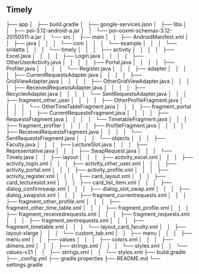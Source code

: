 ## Timely

├── app
│   ├── build.gradle
│   ├── google-services.json
│   ├── libs
│   │   ├── poi-3.12-android-a.jar
│   │   └── poi-ooxml-schemas-3.12-20150511-a.jar
│   └── src
│       ├── main
│       │   ├── AndroidManifest.xml
│       │   ├── java
│       │   │   └── com
│       │   │       └── example
│       │   │           └── sridatta
│       │   │               └── timely
│       │   │                   ├── activity
│       │   │                   │   ├── Excel.java
│       │   │                   │   ├── Login.java
│       │   │                   │   ├── OtherUserActivity.java
│       │   │                   │   ├── Portal.java
│       │   │                   │   ├── Profiler.java
│       │   │                   │   └── Register.java
│       │   │                   ├── adapter
│       │   │                   │   ├── CurrentRequestsAdapter.java
│       │   │                   │   ├── GridViewAdapter.java
│       │   │                   │   ├── OtherGridViewAdapter.java
│       │   │                   │   ├── ReceivedRequestsAdapter.java
│       │   │                   │   ├── RecyclerAdapter.java
│       │   │                   │   └── SentRequestsAdapter.java
│       │   │                   ├── fragment_other_user
│       │   │                   │   ├── OtherProfileFragment.java
│       │   │                   │   └── OtherTimeTableFragment.java
│       │   │                   ├── fragment_portal
│       │   │                   │   ├── CurrentRequestsFragment.java
│       │   │                   │   ├── RequestsFragment.java
│       │   │                   │   └── TimetableFragment.java
│       │   │                   ├── fragment_profiler
│       │   │                   │   ├── ProfileFragment.java
│       │   │                   │   ├── ReceivedRequestsFragment.java
│       │   │                   │   └── SentRequestsFragment.java
│       │   │                   └── objects
│       │   │                       ├── Faculty.java
│       │   │                       ├── LectureSlot.java
│       │   │                       ├── Representative.java
│       │   │                       ├── SwapRequest.java
│       │   │                       └── Timely.java
│       │       ├── layout
│       │       │   ├── activity_excel.xml
│       │       │   ├── activity_login.xml
│       │       │   ├── activity_other_user.xml
│       │       │   ├── activity_portal.xml
│       │       │   ├── activity_profile.xml
│       │       │   ├── activity_register.xml
│       │       │   ├── card_layout.xml
│       │       │   ├── card_lectureslot.xml
│       │       │   ├── card_list_item.xml
│       │       │   ├── dialog_confirmswap.xml
│       │       │   ├── dialog_slot_swap.xml
│       │       │   ├── dialog_swapslot.xml
│       │       │   ├── fragment_currentrequests.xml
│       │       │   ├── fragment_other_profile.xml
│       │       │   ├── fragment_other_time_table.xml
│       │       │   ├── fragment_profile.xml
│       │       │   ├── fragment_receivedrequests.xml
│       │       │   ├── fragment_requests.xml
│       │       │   ├── fragment_sentrequests.xml
│       │       │   ├── fragment_timetable.xml
│       │       │   └── layout_card_faculty.xml
│       │       ├── layout-xlarge
│       │       │   └── custom_tab.xml
│       │       ├── menu
│       │       │   ├── menu.xml
│       │       ├── values
│       │       │   ├── colors.xml
│       │       │   ├── dimens.xml
│       │       │   ├── strings.xml
│       │       │   └── styles.xml
│       │       └── values-v21
│       │           ├── strings.xml
│       │           └── styles.xml
├── build.gradle
├── _config.yml
├── gradle.properties
├── README.md
└── settings.gradle


